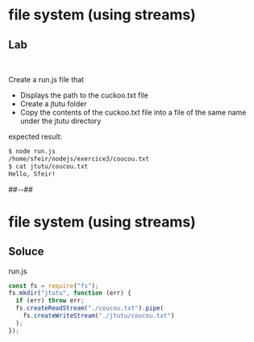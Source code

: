 <!-- .slide: class="exercice" -->

# file system (using streams)

## Lab

<br>

Create a run.js file that

- Displays the path to the cuckoo.txt file
- Create a jtutu folder
- Copy the contents of the cuckoo.txt file into a file of the same name under the jtutu directory

expected result:

```bash
$ node run.js
/home/sfeir/nodejs/exercice3/coucou.txt
$ cat jtutu/coucou.txt
Hello, Sfeir!
```

##--##

<!-- .slide: class="exercice" -->

# file system (using streams)

## Soluce

run.js

```javascript
const fs = require("fs");
fs.mkdir("jtutu", function (err) {
  if (err) throw err;
  fs.createReadStream("./coucou.txt").pipe(
    fs.createWriteStream("./jtutu/coucou.txt")
  );
});
```
